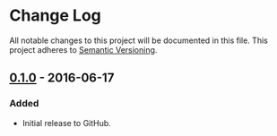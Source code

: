 # Change Log
All notable changes to this project will be documented in this file.
This project adheres to [Semantic Versioning](http://semver.org/).

## [0.1.0] - 2016-06-17
### Added
- Initial release to GitHub.

[0.1.0]: https://github.com/brightnucleus/namespace-backtracer/compare/v0.0.0...v0.1.0
